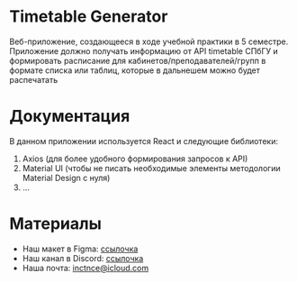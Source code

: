 # Timetable Generator

Веб-приложение, создающееся в ходе учебной практики в 5 семестре.  
Приложение должно получать информацию от API timetable СПбГУ и формировать расписание для кабинетов/преподавателей/групп в формате списка или таблиц, которые в дальнешем можно будет распечатать

# Документация

В данном приложении используется React и следующие библиотеки:

1. Axios (для более удобного формирования запросов к API)
2. Material UI (чтобы не писать необходимые элементы методологии Material Design с нуля)
3. ...

# Материалы

- Наш макет в Figma: [ссылочка](https://www.figma.com/file/UgR6tjDqQkIDdLAMwZjquv/Timetable-Generator?node-id=0%3A1)
- Наш канал в Discord: [ссылочка](https://discord.gg/FhR64X)
- Наша почта: inctnce@icloud.com
